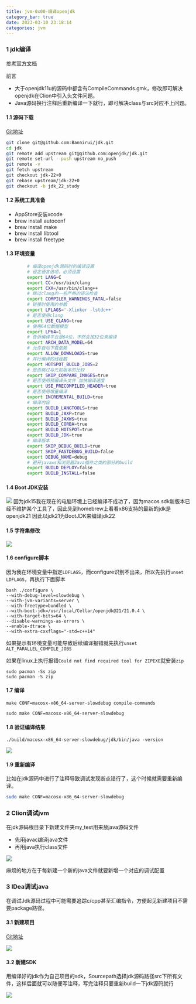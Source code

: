 ```yaml
---
title: jvm-0x00-编译openjdk
category_bar: true
date: 2023-03-10 23:18:14
categories: jvm
---
```


### 1 jdk编译

[参考官方文档](https://openjdk.org/groups/build/doc/building.html)

前言

* 大于openjdk11u的源码中都含有CompileCommands.gmk，修改即可解决openjdk在Clion中引入头文件问题。
* Java源码换行注释后重新编译一下就行，即可解决class与src对应不上问题。

#### 1.1 源码下载

[Git地址](https://github.com/Bannirui/jdk.git)

```sh
git clone git@github.com:Bannirui/jdk.git
cd jdk
git remote add upstream git@github.com:openjdk/jdk.git
git remote set-url --push upstream no_push
git remote -v
git fetch upstream
git checkout jdk-22+0
git rebase upstream/jdk-22+0
git checkout -b jdk_22_study
```

#### 1.2 系统工具准备
- AppStore安装xcode
- brew install autoconf
- brew install make
- brew install libtool
- brew install freetype

#### 1.3 环境变量

```sh
        # 编译openjdk源码时的编译设置
        # 设定语言选项，必须设置
        export LANG=C
        export CC=/usr/bin/clang
        export CXX=/usr/bin/clang++
        # 跳过clang的一些严格的语法检查
        export COMPILER_WARNINGS_FATAL=false
        # 链接时使用的参数
        export LFLAGS='-Xlinker -lstdc++'
        # 是否使用clang
        export USE_CLANG=true
        # 使用64位数据模型
        export LP64=1
        # 告诉编译平台是64位，不然会按32位来编译
        export ARCH_DATA_MODEL=64
        # 允许自动下载依赖
        export ALLOW_DOWNLOADS=true
        # 并行编译的线程数
        export HOTSPOT_BUILD_JOBS=2
        # 是否跳过与先前版本的比较
        export SKIP_COMPARE_IMAGES=true
        # 是否使用预编译头文件 加快编译速度
        export USE_PRECOMPILED_HEADER=true
        # 是否使用增量编译
        export INCREMENTAL_BUILD=true
        # 编译内容
        export BUILD_LANGTOOLS=true
        export BUILD_JAXP=true
        export BUILD_JAXWS=true
        export BUILD_CORBA=true
        export BUILD_HOTSPOT=true
        export BUILD_JDK=true
        # 编译版本
        export SKIP_DEBUG_BUILD=true
        export SKIP_FASTDEBUG_BUILD=false
        export DEBUG_NAME=debug
        # 避开javaws和浏览器Java插件之类的部分的build
        export BUILD_DEPLOY=false
        export BUILD_INSTALL=false
```

#### 1.4 Boot JDK安装

![](./jvm-0x00-编译openjdk/1739895872.png)
因为jdk15我在现在的电脑环境上已经编译不成功了，因为macos sdk新版本已经不维护某个工具了，因此先到homebrew上看看x86支持的最新的jdk是openjdk21
因此以jdk21为BootJDK来编译jdk22

#### 1.5 字符集修改
![](./jvm-0x00-编译openjdk/1739896129.png)

#### 1.6 configure脚本

因为我在环境变量中指定`LDFLAGS`，而configure识别不出来，所以先执行`unset LDFLAGS`，再执行下面脚本

```shell
bash ./configure \
--with-debug-level=slowdebug \
--with-jvm-variants=server \
--with-freetype=bundled \
--with-boot-jdk=/usr/local/Cellar/openjdk@21/21.0.4 \
--with-target-bits=64 \
--disable-warnings-as-errors \
--enable-dtrace \
--with-extra-cxxflags="-std=c++14"
```

如果提示有环境变量可能导致后续编译报错就先执行`unset ALT_PARALLEL_COMPILE_JOBS`

如果在linux上执行报错`Could not find required tool for ZIPEXE`就安装`zip`

```shell
sudo pacman -Ss zip
sudo pacman -S zip
```

#### 1.7 编译

```shell
make CONF=macosx-x86_64-server-slowdebug compile-commands

sudo make CONF=macosx-x86_64-server-slowdebug
```

#### 1.8 验证编译结果

```shell
./build/macosx-x86_64-server-slowdebug/jdk/bin/java -version
```
![](./jvm-0x00-编译openjdk/1739984881.png)

#### 1.9 重新编译

比如在jdk源码中进行了注释导致调试发现断点错行了，这个时候就需要重新编译。

```sh
sudo make CONF=macosx-x86_64-server-slowdebug
```

### 2 Clion调试jvm

在jdk源码根目录下新建文件夹my_test用来放java源码文件
- 先用javac编译java文件
- 再用java执行class文件

![](./jvm-0x00-编译openjdk/1739987381.png)

麻烦的地方在于每新建一个新的java文件就要新增一个对应的调试配置


### 3 IDea调试java

在调试Jdk源码过程中可能需要追踪c/cpp甚至汇编指令，方便起见新建项目不需要package路径。

#### 3.1 新建项目

[Git地址](https://github.com/Bannirui/openjdk15-debug.git)

![](./jvm-0x00-编译openjdk/1739988179.png)

#### 3.2 新建SDK

用编译好的jdk作为自己项目的sdk，Sourcepath选择jdk源码路径src下所有文件，这样后面就可以随便写注释，写完注释只要重新build一下jdk源码就行

![](./jvm-0x00-编译openjdk/1739988290.png)